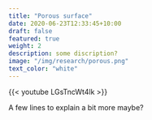 ```yaml
---
title: "Porous surface"
date: 2020-06-23T12:33:45+10:00
draft: false
featured: true
weight: 2
description: some discription?
image: "/img/research/porous.png"
text_color: "white" 
---
```


{{< youtube LGsTncWt4lk >}}

A few lines to explain a bit more maybe?

